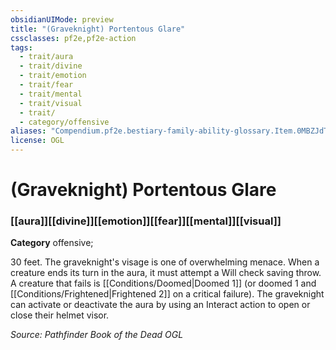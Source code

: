 ```yaml
---
obsidianUIMode: preview
title: "(Graveknight) Portentous Glare"
cssclasses: pf2e,pf2e-action
tags:
  - trait/aura
  - trait/divine
  - trait/emotion
  - trait/fear
  - trait/mental
  - trait/visual
  - trait/
  - category/offensive
aliases: "Compendium.pf2e.bestiary-family-ability-glossary.Item.0MBZJdTv863X2jwz"
license: OGL
---
```

# (Graveknight) Portentous Glare

### [[aura]][[divine]][[emotion]][[fear]][[mental]][[visual]]

**Category** offensive; 




30 feet. The graveknight's visage is one of overwhelming menace. When a creature ends its turn in the aura, it must attempt a Will check saving throw. A creature that fails is [[Conditions/Doomed|Doomed 1]] (or doomed 1 and [[Conditions/Frightened|Frightened 2]] on a critical failure). The graveknight can activate or deactivate the aura by using an Interact action to open or close their helmet visor.

*Source: Pathfinder Book of the Dead*
*OGL*